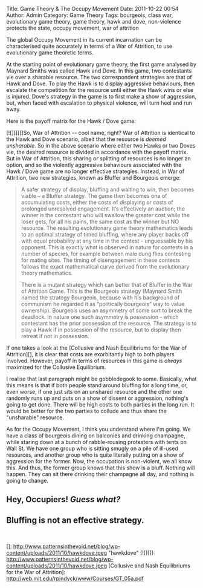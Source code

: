 Title: Game Theory & The Occupy Movement
Date: 2011-10-22 00:54
Author: Admin
Category: Game Theory
Tags: bourgeois, class war, evolutionary game theory, game theory, hawk and dove, non-violence protects the state, occupy movement, war of attrition

The global Occupy Movement in its current incarnation can be
characterised quite accurately in terms of a War of Attrition, to use
evolutionary game theoretic terms.

At the starting point of evolutionary game theory, the first game
analysed by Maynard Smiths was called Hawk and Dove. In this game, two
contestants vie over a sharable resource. The two correspondent
strategies are that of Hawk and Dove. To play the Hawk is to display
aggressive behaviours, then escalate the competition for the resource
until either the Hawk wins or else is injured. Dove's strategy in the
game is to first make a show of aggression, but, when faced with
escalation to physical violence, will turn heel and run away.

Here is the payoff matrix for the Hawk / Dove game:

[![][]][]So, War of Attrition -- cool name, right? War of Attrition is
identical to the Hawk and Dove scenario, albeit that the resource is
*deemed unsharable*. So in the above scenario where either two Hawks or
two Doves vie, the desired resource is divided in accordance with the
payoff matrix. But in War of Attrition, this sharing or splitting of
resources is no longer an option, and so the violently aggressive
behaviours associated with the Hawk / Dove game are no longer effective
strategies. Instead, in War of Attrition, two new strategies, known as
Bluffer and Bourgeois emerge:

> A safer strategy of display, bluffing and waiting to win, then becomes
> viable – a Bluffer strategy. The game then becomes one of accumulating
> costs, either the costs of displaying or costs of prolonged unresolved
> engagement. It’s effectively an auction; the winner is the contestant
> who will swallow the greater cost while the loser gets, for all his
> pains, the same cost as the winner but NO resource. The resulting
> evolutionary game theory mathematics leads to an optimal strategy of
> timed bluffing, where any player backs off with equal probability at
> any time in the contest - unguessable by his opponent. This is exactly
> what is observed in nature for contests in a number of species, for
> example between male dung flies contesting for mating sites. The
> timing of disengagement in these contests follows the exact
> mathematical curve derived from the evolutionary theory mathematics.
>
> There is a mutant strategy which can better that of Bluffer in the War
> of Attrition Game. This is the Bourgeois strategy (Maynard Smith named
> the strategy Bourgeois, because with his background of communism he
> regarded it as “politically bourgeois” way to value ownership).
> Bourgeois uses an asymmetry of some sort to break the deadlock. In
> nature one such asymmetry is possession - which contestant has the
> prior possession of the resource. The strategy is to play a Hawk if in
> possession of the resource, but to display then retreat if not in
> possession.

If one takes a look at the [Collusive and Nash Equilibriums for the War
of Attrition][], it is clear that costs are exorbitantly high to both
players involved. However, payoff in terms of resources in this game is
*always* maximized for the Collusive Equilibrium.

I realise that last paragraph might be gobbledegook to some. Basically,
what this means is that if both people stand around bluffing for a long
time, or, even worse, if one just sits on an unshared resource and the
other one randomly runs up and puts on a show of dissent or aggression,
nothing's going to get done. There will be high costs to both parties in
the long run. It would be better for the two parties to collude and thus
share the "unsharable" resource.

As for the Occupy Movement, I think you understand where I'm going. We
have a class of bourgeois dining on balconies and drinking champagne,
while staring down at a bunch of rabble-rousing protesters with tents on
Wall St. We have one group who is sitting smugly on a pile of ill-used
resources, and another group who is quite literally putting on a show of
aggression for the former. Now, the occupation is non-violent, we all
know this. And thus, the former group knows that this show is a bluff.
Nothing will happen. They can sit there drinking their champagne all
day, and nothing is going to change.

Hey, Occupiers! *Guess what?*
-----------------------------

Bluffing is not an effective strategy.
--------------------------------------

 

  []: http://www.patternsinthevoid.net/blog/wp-content/uploads/2011/10/hawkdove.jpeg
    "hawkdove"
  [![][]]: http://www.patternsinthevoid.net/blog/wp-content/uploads/2011/10/hawkdove.jpeg
  [Collusive and Nash Equilibriums for the War of Attrition]: http://web.mit.edu/rpindyck/www/Courses/GT_05a.pdf

